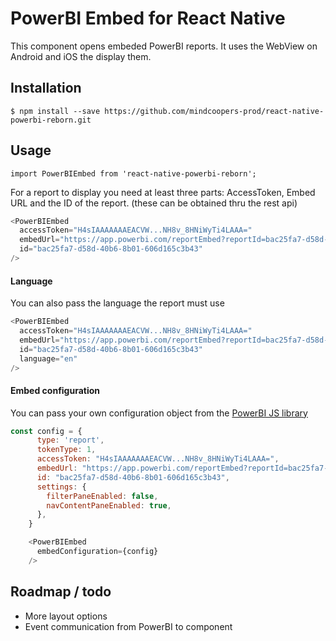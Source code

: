 # PowerBI Embed for React Native

This component opens embeded PowerBI reports. It uses the WebView on Android and iOS the display them.

## Installation

```
$ npm install --save https://github.com/mindcoopers-prod/react-native-powerbi-reborn.git
```

## Usage

`import PowerBIEmbed from 'react-native-powerbi-reborn';`

For a report to display you need at least three parts: AccessToken, Embed URL and the ID of the report. (these can be obtained thru the rest api)

```javascript
<PowerBIEmbed
  accessToken="H4sIAAAAAAAEACVW...NH8v_8HNiWyTi4LAAA="
  embedUrl="https://app.powerbi.com/reportEmbed?reportId=bac25fa7-d58d-40b6-8b01-606d165c3b43&groupId=be8908da-da25-452e-b220-163f52476cdd"
  id="bac25fa7-d58d-40b6-8b01-606d165c3b43"
/>
```

#### Language

You can also pass the language the report must use

```javascript
<PowerBIEmbed
  accessToken="H4sIAAAAAAAEACVW...NH8v_8HNiWyTi4LAAA="
  embedUrl="https://app.powerbi.com/reportEmbed?reportId=bac25fa7-d58d-40b6-8b01-606d165c3b43&groupId=be8908da-da25-452e-b220-163f52476cdd"
  id="bac25fa7-d58d-40b6-8b01-606d165c3b43"
  language="en"
/>
```

#### Embed configuration

You can pass your own configuration object from the [PowerBI JS library](https://github.com/Microsoft/PowerBI-JavaScript/wiki/Embed-Configuration-Details)

```javascript
const config = {
      type: 'report',
      tokenType: 1,
      accessToken: "H4sIAAAAAAAEACVW...NH8v_8HNiWyTi4LAAA=",
      embedUrl: "https://app.powerbi.com/reportEmbed?reportId=bac25fa7-d58d-40b6-8b01-606d165c3b43&groupId=be8908da-da25-452e-b220-163f52476cdd",
      id: "bac25fa7-d58d-40b6-8b01-606d165c3b43",
      settings: {
        filterPaneEnabled: false,
        navContentPaneEnabled: true,
      },
    }

    <PowerBIEmbed
      embedConfiguration={config}
    />
```

## Roadmap / todo

- More layout options
- Event communication from PowerBI to component
